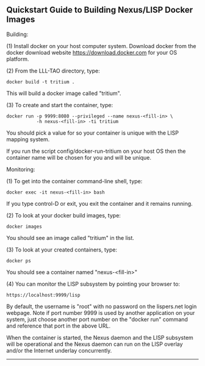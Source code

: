 
Quickstart Guide to Building Nexus/LISP Docker Images
-----------------------------------------------------

Building:
        
(1) Install docker on your host computer system. Download docker from the
    docker download website https://download.docker.com for your OS platform.

(2) From the LLL-TAO directory, type:

    docker build -t tritium .

This will build a docker image called "tritium".

(3) To create and start the container, type:

    docker run -p 9999:8080 --privileged --name nexus-<fill-in> \
               -h nexus-<fill-in> -ti tritium

You should pick a value for <fill-in> so your container is unique with the
LISP mapping system.

If you run the script config/docker-run-tritium on your host OS then the
container name will be chosen for you and will be unique.

Monitoring:

(1) To get into the container command-line shell, type:

    docker exec -it nexus-<fill-in> bash

If you type control-D or exit, you exit the container and it remains running.

(2) To look at your docker build images, type:

    docker images

You should see an image called "tritium" in the list.

(3) To look at your created containers, type:

    docker ps

You should see a container named "nexus-&lt;fill-in&gt;"

(4) You can monitor the LISP subsystem by pointing your browser to:

    https://localhost:9999/lisp

By default, the username is "root" with no password on the lispers.net login
webpage. Note if port number 9999 is used by another application on your
system, just choose another port number on the "docker run" command and
reference that port in the above URL.

When the container is started, the Nexus daemon and the LISP subsystem will
be operational and the Nexus daemon can run on the LISP overlay and/or the
Internet underlay concurrently.

-------------------------------------------------------------------------------





